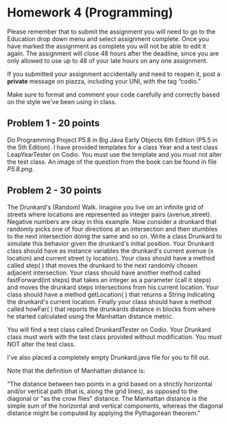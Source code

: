 # Homework 4 (Programming)

Please remember that to submit the assignment you will need to go to the Education drop down menu and select assignment complete. Once you have marked the assignment as complete you will not be able to edit it again. The assignment will close 48 hours after the deadline, since you are only allowed to use up to 48 of your late hours on any one assignment.

If you submitted your assignment accidentally and need to reopen it, post a **private** message on piazza, including your UNI, with the tag “codio.”

Make sure to format and comment your code carefully and correctly based on the style we've been using in class.

## Problem 1 - 20 points

Do Programming Project P5.8 in Big Java Early Objects 6th Edition (P5.5 in the 5th Edition). I have provided templates for a class Year and a test class LeapYearTester on Codio. You must use the template and you must not alter the test class. An image of the question from the book can be found in file *P5.8.png*.

## Problem 2 - 30 points

The Drunkard's (Random) Walk. Imagine you live on an infinite grid of streets where locations are represented as integer pairs (avenue,street). Negative numbers are okay in this example. Now consider a drunkard that randomly picks one of four directions at an intersection and then stumbles to the next intersection doing the same and so on. Write a class Drunkard to simulate this behavior given the drunkard's initial position. Your Drunkard class should have as instance variables the drunkard's current avenue (x location) and current street (y location). Your class should have a method called step( ) that moves the drunkard to the next randomly chosen adjacent intersection. Your class should have another method called fastForward(int steps) that takes an integer as a parameter (call it steps) and moves the drunkard steps intersections from his current location. Your class should have a method getLocation( ) that returns a String indicating the drunkard's current location. Finally your class should have a method called howFar( ) that reports the drunkards distance in blocks from where he started calculated using the Manhattan distance metric.

You will find a test class called DrunkardTester on Codio. Your Drunkard class must work with the test class provided without modification. You must NOT alter the test class.

I've also placed a completely empty Drunkard.java file for you to fill out.

Note that the definition of Manhattan distance is: 

"The distance between two points in a grid based on a strictly horizontal and/or vertical path (that is, along the grid lines), as opposed to the diagonal or "as the crow flies" distance. The Manhattan distance is the simple sum of the horizontal and vertical components, whereas the diagonal distance might be computed by applying the Pythagorean theorem."